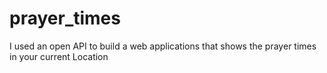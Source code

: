 # prayer_times
I used an open API to build a web applications that shows the prayer times in your current Location 
